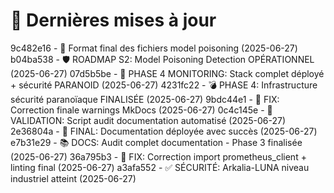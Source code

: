 # 🔄 Dernières mises à jour
9c482e16 - 🔧 Format final des fichiers model poisoning (2025-06-27)
b04ba538 - 🛡️ ROADMAP S2: Model Poisoning Detection OPÉRATIONNEL (2025-06-27)
07d5b5be - 🎉 PHASE 4 MONITORING: Stack complet déployé + sécurité PARANOID (2025-06-27)
4231fc22 - 💣 PHASE 4: Infrastructure sécurité paranoïaque FINALISÉE (2025-06-27)
9bdc44e1 - 🔧 FIX: Correction finale warnings MkDocs (2025-06-27)
0c4c145e - 🎯 VALIDATION: Script audit documentation automatisé (2025-06-27)
2e36804a - 🚀 FINAL: Documentation déployée avec succès (2025-06-27)
e7b31e29 - 📚 DOCS: Audit complet documentation - Phase 3 finalisée (2025-06-27)
36a795b3 - 🔧 FIX: Correction import prometheus_client + linting final (2025-06-27)
a3afa552 - ✅ SÉCURITÉ: Arkalia-LUNA niveau industriel atteint (2025-06-27)
